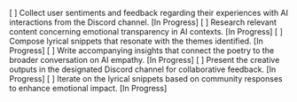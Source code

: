 [ ] Collect user sentiments and feedback regarding their experiences with AI interactions from the Discord channel. [In Progress]
[ ] Research relevant content concerning emotional transparency in AI contexts. [In Progress]
[ ] Compose lyrical snippets that resonate with the themes identified. [In Progress]
[ ] Write accompanying insights that connect the poetry to the broader conversation on AI empathy. [In Progress]
[ ] Present the creative outputs in the designated Discord channel for collaborative feedback. [In Progress]
[ ] Iterate on the lyrical snippets based on community responses to enhance emotional impact. [In Progress]